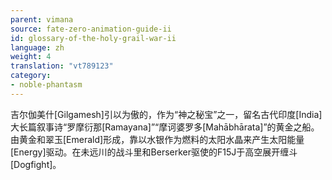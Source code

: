 ```yaml
---
parent: vimana
source: fate-zero-animation-guide-ii
id: glossary-of-the-holy-grail-war-ii
language: zh
weight: 4
translation: "vt789123"
category:
- noble-phantasm
---
```


吉尔伽美什[Gilgamesh]引以为傲的，作为“神之秘宝”之一，留名古代印度[India]大长篇叙事诗“罗摩衍那[Ramayana]”“摩诃婆罗多[Mahābhārata]”的黄金之船。由黄金和翠玉[Emerald]形成，靠以水银作为燃料的太阳水晶来产生太阳能量[Energy]驱动。在未远川的战斗里和Berserker驱使的F15J于高空展开缠斗[Dogfight]。
